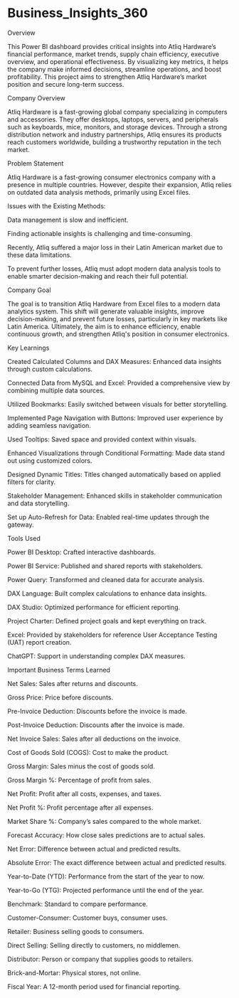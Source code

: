 # Business_Insights_360
Overview

This Power BI dashboard provides critical insights into Atliq Hardware’s financial performance, market trends, supply chain efficiency, executive overview, and operational effectiveness. By visualizing key metrics, it helps the company make informed decisions, streamline operations, and boost profitability. This project aims to strengthen Atliq Hardware’s market position and secure long-term success.

Company Overview

Atliq Hardware is a fast-growing global company specializing in computers and accessories. They offer desktops, laptops, servers, and peripherals such as keyboards, mice, monitors, and storage devices. Through a strong distribution network and industry partnerships, Atliq ensures its products reach customers worldwide, building a trustworthy reputation in the tech market.

Problem Statement

Atliq Hardware is a fast-growing consumer electronics company with a presence in multiple countries. However, despite their expansion, Atliq relies on outdated data analysis methods, primarily using Excel files.

Issues with the Existing Methods:

Data management is slow and inefficient.

Finding actionable insights is challenging and time-consuming.

Recently, Atliq suffered a major loss in their Latin American market due to these data limitations.

To prevent further losses, Atliq must adopt modern data analysis tools to enable smarter decision-making and reach their full potential.

Company Goal

The goal is to transition Atliq Hardware from Excel files to a modern data analytics system. This shift will generate valuable insights, improve decision-making, and prevent future losses, particularly in key markets like Latin America. Ultimately, the aim is to enhance efficiency, enable continuous growth, and strengthen Atliq's position in consumer electronics.

Key Learnings

Created Calculated Columns and DAX Measures: Enhanced data insights through custom calculations.

Connected Data from MySQL and Excel: Provided a comprehensive view by combining multiple data sources.

Utilized Bookmarks: Easily switched between visuals for better storytelling.

Implemented Page Navigation with Buttons: Improved user experience by adding seamless navigation.

Used Tooltips: Saved space and provided context within visuals.

Enhanced Visualizations through Conditional Formatting: Made data stand out using customized colors.

Designed Dynamic Titles: Titles changed automatically based on applied filters for clarity.

Stakeholder Management: Enhanced skills in stakeholder communication and data storytelling.

Set up Auto-Refresh for Data: Enabled real-time updates through the gateway.

Tools Used

Power BI Desktop: Crafted interactive dashboards.

Power BI Service: Published and shared reports with stakeholders.

Power Query: Transformed and cleaned data for accurate analysis.

DAX Language: Built complex calculations to enhance data insights.

DAX Studio: Optimized performance for efficient reporting.

Project Charter: Defined project goals and kept everything on track.

Excel: Provided by stakeholders for reference User Acceptance Testing (UAT) report creation.

ChatGPT: Support in understanding complex DAX measures.

Important Business Terms Learned

Net Sales: Sales after returns and discounts.

Gross Price: Price before discounts.

Pre-Invoice Deduction: Discounts before the invoice is made.

Post-Invoice Deduction: Discounts after the invoice is made.

Net Invoice Sales: Sales after all deductions on the invoice.

Cost of Goods Sold (COGS): Cost to make the product.

Gross Margin: Sales minus the cost of goods sold.

Gross Margin %: Percentage of profit from sales.

Net Profit: Profit after all costs, expenses, and taxes.

Net Profit %: Profit percentage after all expenses.

Market Share %: Company’s sales compared to the whole market.

Forecast Accuracy: How close sales predictions are to actual sales.

Net Error: Difference between actual and predicted results.

Absolute Error: The exact difference between actual and predicted results.

Year-to-Date (YTD): Performance from the start of the year to now.

Year-to-Go (YTG): Projected performance until the end of the year.

Benchmark: Standard to compare performance.

Customer-Consumer: Customer buys, consumer uses.

Retailer: Business selling goods to consumers.

Direct Selling: Selling directly to customers, no middlemen.

Distributor: Person or company that supplies goods to retailers.

Brick-and-Mortar: Physical stores, not online.

Fiscal Year: A 12-month period used for financial reporting.
